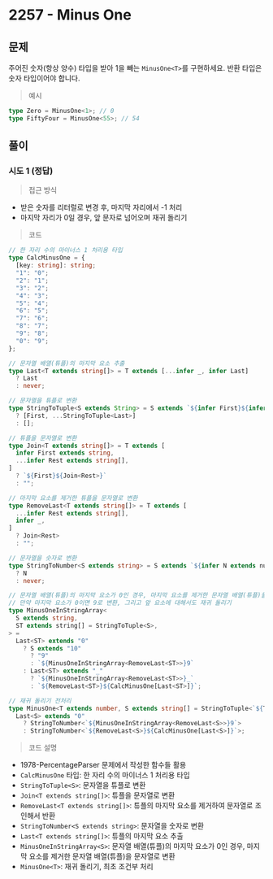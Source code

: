 # 2257 - Minus One

## 문제

주어진 숫자(항상 양수) 타입을 받아 1을 빼는 `MinusOne<T>`를 구현하세요. 반환 타입은 숫자 타입이어야 합니다.

> 예시

```ts
type Zero = MinusOne<1>; // 0
type FiftyFour = MinusOne<55>; // 54
```

## 풀이

### 시도 1 (정답)

> 접근 방식

- 받은 숫자를 리터럴로 변경 후, 마지막 자리에서 -1 처리
- 마지막 자리가 0일 경우, 앞 문자로 넘어오며 재귀 돌리기

> 코드

```ts
// 한 자리 수의 마이너스 1 처리용 타입
type CalcMinusOne = {
  [key: string]: string;
  "1": "0";
  "2": "1";
  "3": "2";
  "4": "3";
  "5": "4";
  "6": "5";
  "7": "6";
  "8": "7";
  "9": "8";
  "0": "9";
};

// 문자열 배열(튜플)의 마지막 요소 추출
type Last<T extends string[]> = T extends [...infer _, infer Last]
  ? Last
  : never;

// 문자열을 튜플로 변환
type StringToTuple<S extends String> = S extends `${infer First}${infer Last}`
  ? [First, ...StringToTuple<Last>]
  : [];

// 튜플을 문자열로 변환
type Join<T extends string[]> = T extends [
  infer First extends string,
  ...infer Rest extends string[],
]
  ? `${First}${Join<Rest>}`
  : "";

// 마지막 요소를 제거한 튜플을 문자열로 변환
type RemoveLast<T extends string[]> = T extends [
  ...infer Rest extends string[],
  infer _,
]
  ? Join<Rest>
  : "";

// 문자열을 숫자로 변환
type StringToNumber<S extends string> = S extends `${infer N extends number}`
  ? N
  : never;

// 문자열 배열(튜플)의 마지막 요소가 0인 경우, 마지막 요소를 제거한 문자열 배열(튜플)을 문자열로 변환
// 만약 마지막 요소가 0이면 9로 변환, 그리고 앞 요소에 대해서도 재귀 돌리기
type MinusOneInStringArray<
  S extends string,
  ST extends string[] = StringToTuple<S>,
> =
  Last<ST> extends "0"
    ? S extends "10"
      ? "9"
      : `${MinusOneInStringArray<RemoveLast<ST>>}9`
    : Last<ST> extends "_"
      ? `${MinusOneInStringArray<RemoveLast<ST>>}_`
      : `${RemoveLast<ST>}${CalcMinusOne[Last<ST>]}`;

// 재귀 돌리기 전처리
type MinusOne<T extends number, S extends string[] = StringToTuple<`${T}`>> =
  Last<S> extends "0"
    ? StringToNumber<`${MinusOneInStringArray<RemoveLast<S>>}9`>
    : StringToNumber<`${RemoveLast<S>}${CalcMinusOne[Last<S>]}`>;
```

> 코드 설명

- 1978-PercentageParser 문제에서 작성한 함수들 활용
- `CalcMinusOne` 타입: 한 자리 수의 마이너스 1 처리용 타입
- `StringToTuple<S>`: 문자열을 튜플로 변환
- `Join<T extends string[]>`: 튜플을 문자열로 변환
- `RemoveLast<T extends string[]>`: 튜플의 마지막 요소를 제거하여 문자열로 조인해서 반환
- `StringToNumber<S extends string>`: 문자열을 숫자로 변환
- `Last<T extends string[]>`: 튜플의 마지막 요소 추출
- `MinusOneInStringArray<S>`: 문자열 배열(튜플)의 마지막 요소가 0인 경우, 마지막 요소를 제거한 문자열 배열(튜플)을 문자열로 변환
- `MinusOne<T>`: 재귀 돌리기, 최초 조건부 처리
